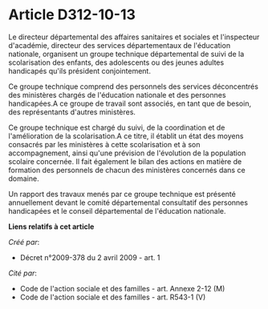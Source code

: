 # Article D312-10-13

Le directeur départemental des affaires sanitaires et sociales et l'inspecteur d'académie, directeur des services
départementaux de l'éducation nationale, organisent un groupe technique départemental de suivi de la scolarisation des
enfants, des adolescents ou des jeunes adultes handicapés qu'ils président conjointement. 

Ce groupe technique comprend des personnels des services déconcentrés des ministères chargés de l'éducation nationale et des
personnes handicapées.A ce groupe de travail sont associés, en tant que de besoin, des représentants d'autres ministères. 

Ce groupe technique est chargé du suivi, de la coordination et de l'amélioration de la scolarisation.A ce titre, il établit
un état des moyens consacrés par les ministères à cette scolarisation et à son accompagnement, ainsi qu'une prévision de
l'évolution de la population scolaire concernée. Il fait également le bilan des actions en matière de formation des
personnels de chacun des ministères concernés dans ce domaine. 

Un rapport des travaux menés par ce groupe technique est présenté annuellement devant le comité départemental consultatif des
personnes handicapées et le conseil départemental de l'éducation nationale.

**Liens relatifs à cet article**

_Créé par_:

  - Décret n°2009-378 du 2 avril 2009 - art. 1

_Cité par_:

  - Code de l'action sociale et des familles - art. Annexe 2-12 (M)
  - Code de l'action sociale et des familles - art. R543-1 (V)
